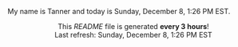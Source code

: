 My name is Tanner and today is Sunday, December 8, 1:26 PM EST.

<p align="center">This <i>README</i> file is generated <b>every 3 hours</b>!</br>Last refresh: Sunday, December 8, 1:26 PM EST<br /></p>
